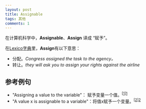 ```yaml
---
layout: post
title: Assignable
tags: 其他
comments: 1
---
```


在计算机科学中，**Assignable**、**Assign** 译成 “赋予”。

在[Lexico字典](https://www.lexico.com/en/definition/assign)里，**Assign**有以下意思：

- 分配。*Congress assigned the task to the agency。*
- 转让。*they will ask you to assign your rights against the airline*

## 参考例句

- "Assigning a value to the variable"： 赋予变量一个值。<sup>[[1]][1]</sup>
- "A value x is assignable to a variable"：将值x赋予一个变量。<sup>[[2]][2]</sup>

[1]: https://en.wikipedia.org/wiki/Assignable%20variable	"Assignable variable -wiki"
[2]:  https://golang.org/ref/spec#Assignability	"The Go Programming Language Specification"